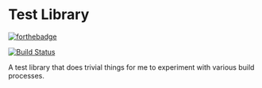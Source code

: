 # Test Library

[![forthebadge](https://forthebadge.com/images/badges/you-didnt-ask-for-this.svg)](https://forthebadge.com)

[![Build Status](https://travis-ci.org/chuahou/testlib.svg?branch=master)](https://travis-ci.org/chuahou/testlib)

A test library that does trivial things for me to experiment with various build
processes.

